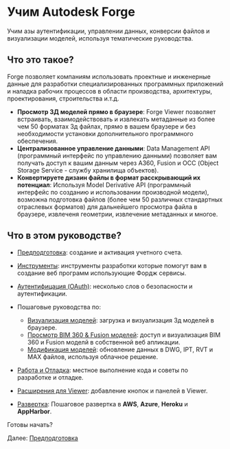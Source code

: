 # Учим Autodesk Forge 

Учим азы аутентификации, управлении данных, конверсии файлов и визуализации моделей, используя тематические руководства.

## Что это такое?

Forge позволяет компаниям использовать проектные и инженерные данные для разработки специализированных программных приложений и наладка рабочих процессов в области производства, архитектуры, проектирования, строительства и.т.д.

- **Просмотр 3Д моделей прямо в браузере**: Forge Viewer позволяет встраивать, взаимодействовать и извлекать метаданные из более чем 50 форматах 3д файлах, прямо в вашем браузере и без необходимости установки дополнительного программного обеспечения.
- **Централизованное управление данными**: Data Management API (программный интерфейс по управлению данными) позволяет вам получать доступ к вашим данным через A360, Fusion и ОСС (Object Storage Service - службу хранилища объектов).
- **Конвертируете дизаин файлы в формат расскрывающий их потенциал**: Используя Model Derivative API (программный интерфейс по созданию и использовании производной модели), возможна подготовка файлов (более чем 50 различных стандартных отраслевых форматов) для дальнейшего просмотра файла в браузере, извлеченя геометрии, извлечение метаданных и многое.


## Что в этом руководстве?

- [Предподготовка](account/): создание и активация учетного счета.
- [Инструменты](environment/tools/): инструменты разработки которые помогут вам в создание веб программ использующие Фордж сервисы.
- [Аутентифицация (OAuth)](oauth/): несколько слов о безопасности и аутентификации.
- Пошаговые руководства по: 
  - [Визуализация моделей](tutorials/viewmodels): загрузка и визуализация 3д моделей в браузере.
  - [Просмотр BIM 360 & Fusion моделей](tutorials/viewhubmodels): доступ и визуализация BIM 360 и Fusion моделй в собственной веб апликации.
  - [Модификация моделей](tutorials/modifymodels): обновление данных в DWG, IPT, RVT и MAX файлов, используя облачное решение.
- [Работа и Отладка](environment/rundebug/readme.md): местное выполнение кода и советы по разработке и отладке.
- [Расширения для Viewer](tutorials/extensions.md): добавление кнопок и панелей в Viewer.

- [Развертка](deployment/): Пошаговое развертка в **AWS**, **Azure**, **Heroku** и **AppHarbor**.

Готовы начать? 

Далее: [Предподготовка](account/)